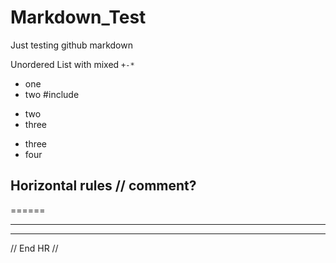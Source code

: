 # Markdown_Test
Just testing github markdown

Unordered List with mixed `+-*`
+ one
+ two \#include
- two
- three
* three
* four

<!-- comment? -->

<!--
multi
line
comment?
-->

Horizontal rules // comment?
---
======
***
___

// End HR //
